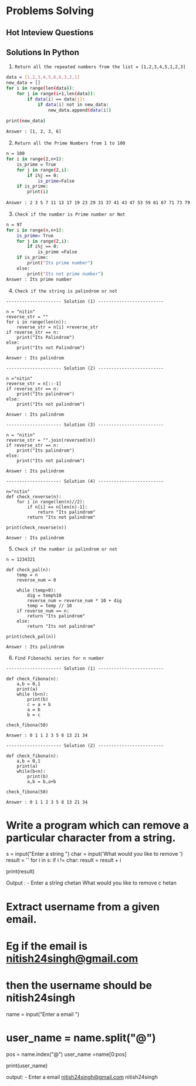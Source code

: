 # Problems Solving
## Hot Inteview Questions  


## Solutions In Python

1)  `Return all the repeated numbers from the list = [1,2,3,4,5,1,2,3]` 
```sh
data = [1,2,3,4,5,6,6,3,2,1]
new_data = []
for i in range(len(data)):
    for j in range(i+1,len(data)):
        if data[i] == data[j]:
            if data[i] not in new_data:
                new_data.append(data[i])
                
print(new_data)

Answer : [1, 2, 3, 6]
```

2)  `Return all the Prime Numbers from 1 to 100`

```sh
n = 100
for i in range(2,n+1):
    is_prime = True
    for j in range(2,i):
        if i%j == 0: 
            is_prime=False
    if is_prime:
        print(i)
        
Answer : 2 3 5 7 11 13 17 19 23 29 31 37 41 43 47 53 59 61 67 71 73 79 83 89 97
```

3)  `Check if the number is Prime number or Not`

```sh
n = 97
for i in range(n,n+1):
    is_prime= True
    for j in range(2,i):
        if i%j == 0:
            is_prime =False
    if is_prime:
        print("Its prime number")
    else:
        print("Its not prime number")
Answer : Its prime number
```

4)  `Check if the string is palindrom or not`

```
--------------------- Solution (1) -------------------------

n = "nitin"
reverse_str = ""
for i in range(len(n)):
    reverse_str = n[i] +reverse_str
if reverse_str == n:
    print("Its Palindrom")
else:
    print("Its not Palindrom")
    
Answer : Its palindrom

--------------------- Solution (2) -------------------------

n ="nitin"
reverse_str = n[::-1]
if reverse_str == n:
    print("Its palindrom")
else:
    print("Its not palindrom")
    
Answer : Its palindrom

--------------------- Solution (3) -------------------------

n = "nitin"
reverse_str = "".join(reversed(n))
if reverse_str == n:
    print("Its palindrom")
else:
    print("Its not palindrom")

Answer : Its palindrom

--------------------- Solution (4) -------------------------

n="nitin"
def check_reverse(n):
    for i in range(len(n)//2):
        if n[i] == n[len(n)-1]:
            return "Its palindrom"
        return "Its not palindrom"
        
print(check_reverse(n))

Answer : Its palindrom
```

5)  `Check if the number is palindrom or not`

```
n = 1234321

def check_pal(n):
    temp = n
    reverse_num = 0

    while (temp>0):
        dig = temp%10
        reverse_num = reverse_num * 10 + dig
        temp = temp // 10
    if reverse_num == n:
        return "Its palindrom"
    else:
        return "Its not palindrom"
        
print(check_pal(n))

Answer : Its palindrom
```

6)  `Find Fibonachi series for n number`

```
--------------------- Solution (1) -------------------------

def check_fibona(n):
    a,b = 0,1
    print(a)
    while (b<n):
        print(b)
        c = a + b
        a = b
        b = c

check_fibona(50)

Answer : 0 1 1 2 3 5 8 13 21 34

--------------------- Solution (2) -------------------------

def check_fibona(n):
    a,b = 0,1
    print(a)
    while(b<n):
        print(b)
        a,b = b,a+b

check_fibona(50)

Answer : 0 1 1 2 3 5 8 13 21 34
```

# Write a program which can remove a particular character from a string.
s = input("Enter a string ")
char = input('What would you like to remove ')
result = ''
for i in s:
  if i != char:
    result = result + i

print(result)

Output : -
Enter a string chetan
What would you like to remove c
hetan


# Extract username from a given email. 
# Eg if the email is nitish24singh@gmail.com 
# then the username should be nitish24singh

name = input("Enter a email ")
# user_name = name.split("@")
pos = name.index("@")
user_name =name[0:pos]

print(user_name)

output: -
Enter a email nitish24singh@gmail.com 
nitish24singh


